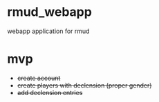 rmud_webapp
===========

webapp application for rmud

mvp
===========

* ~~create account~~
* ~~create players with declension (proper gender)~~
* ~~add declension entries~~
